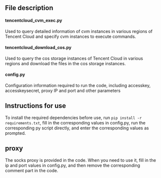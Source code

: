 ## File description

#### tencentcloud_cvm_exec.py
Used to query detailed information of cvm instances in various regions of Tencent Cloud and specify cvm instances to execute commands.
#### tencentcloud_download_cos.py
Used to query the cos storage instances of Tencent Cloud in various regions and download the files in the cos storage instances.
#### config.py
Configuration information required to run the code, including accesskey, accesskeysecret, proxy IP and port and other parameters

## Instructions for use
To install the required dependencies before use, run `pip install -r requirements.txt`, fill in the corresponding values ​​​​in config.py, run the corresponding py script directly, and enter the corresponding values ​​​​as prompted.

## proxy

The socks proxy is provided in the code. When you need to use it, fill in the ip and port values ​​​​in config.py, and then remove the corresponding comment part in the code.